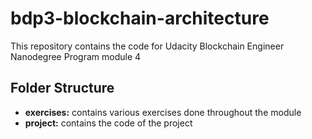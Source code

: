 # bdp3-blockchain-architecture

This repository contains the code for Udacity Blockchain Engineer Nanodegree Program module 4

## Folder Structure

- **exercises:** contains various exercises done throughout the module
- **project:** contains the code of the project
